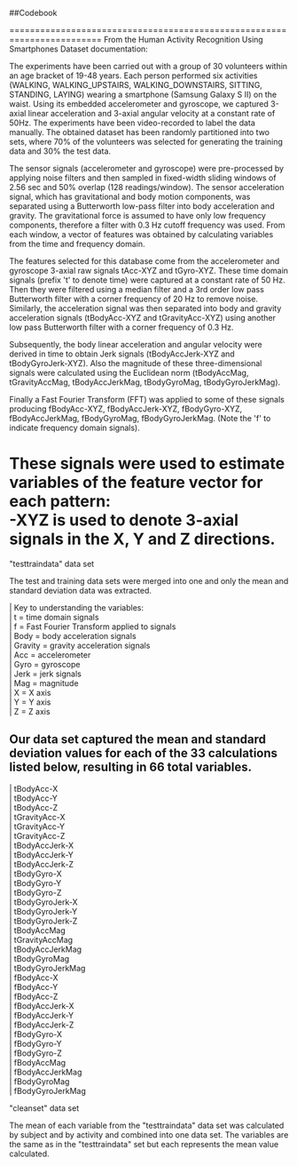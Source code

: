 ##Codebook

========================================================================
From the Human Activity Recognition Using Smartphones Dataset
documentation:

The experiments have been carried out with a group of 30 volunteers 
within an age bracket of 19-48 years. Each person performed six 
activities (WALKING, WALKING_UPSTAIRS, WALKING_DOWNSTAIRS, SITTING, 
STANDING, LAYING) wearing a smartphone (Samsung Galaxy S II) on the 
waist. Using its embedded accelerometer and gyroscope, we captured 
3-axial linear acceleration and 3-axial angular velocity at a 
constant rate of 50Hz. The experiments have been video-recorded to 
label the data manually. The obtained dataset has been randomly 
partitioned into two sets, where 70% of the volunteers was selected 
for generating the training data and 30% the test data. 

The sensor signals (accelerometer and gyroscope) were pre-processed by 
applying noise filters and then sampled in fixed-width sliding windows 
of 2.56 sec and 50% overlap (128 readings/window). The sensor 
acceleration signal, which has gravitational and body motion components, 
was separated using a Butterworth low-pass filter into body acceleration 
and gravity. The gravitational force is assumed to have only low 
frequency components, therefore a filter with 0.3 Hz cutoff frequency was 
used. From each window, a vector of features was obtained by calculating 
variables from the time and frequency domain. 

The features selected for this database come from the accelerometer 
and gyroscope 3-axial raw signals tAcc-XYZ and tGyro-XYZ. These time 
domain signals (prefix 't' to denote time) were captured at a constant 
rate of 50 Hz. Then they were filtered using a median filter and a 3rd 
order low pass Butterworth filter with a corner frequency of 20 Hz to 
remove noise. Similarly, the acceleration signal was then separated 
into body and gravity acceleration signals (tBodyAcc-XYZ and 
tGravityAcc-XYZ) using another low pass Butterworth filter with a corner 
frequency of 0.3 Hz. 

Subsequently, the body linear acceleration and angular velocity were 
derived in time to obtain Jerk signals (tBodyAccJerk-XYZ and 
tBodyGyroJerk-XYZ). Also the magnitude of these three-dimensional signals 
were calculated using the Euclidean norm (tBodyAccMag, tGravityAccMag, 
tBodyAccJerkMag, tBodyGyroMag, tBodyGyroJerkMag). 

Finally a Fast Fourier Transform (FFT) was applied to some of these 
signals producing fBodyAcc-XYZ, fBodyAccJerk-XYZ, fBodyGyro-XYZ, 
fBodyAccJerkMag, fBodyGyroMag, fBodyGyroJerkMag. (Note the 'f' to 
indicate frequency domain signals). 

These signals were used to estimate variables of the feature vector for 
each pattern:  
-XYZ is used to denote 3-axial signals in the X, Y and Z directions.
============================================================================

"testtraindata" data set

The test and training data sets were merged into one and only the mean and 
standard deviation data was extracted.

| Key to understanding the variables:  
| t = time domain signals  
| f = Fast Fourier Transform applied to signals  
| Body = body acceleration signals  
| Gravity = gravity acceleration signals  
| Acc = accelerometer  
| Gyro = gyroscope  
| Jerk = jerk signals  
| Mag = magnitude  
| X = X axis  
| Y = Y axis  
| Z = Z axis  


Our data set captured the mean and standard deviation values for each of the 
33 calculations listed below, resulting in 66 total variables.
----------
| tBodyAcc-X  
| tBodyAcc-Y  
| tBodyAcc-Z  
| tGravityAcc-X  
| tGravityAcc-Y  
| tGravityAcc-Z  
| tBodyAccJerk-X  
| tBodyAccJerk-Y  
| tBodyAccJerk-Z  
| tBodyGyro-X  
| tBodyGyro-Y  
| tBodyGyro-Z  
| tBodyGyroJerk-X  
| tBodyGyroJerk-Y  
| tBodyGyroJerk-Z  
| tBodyAccMag  
| tGravityAccMag  
| tBodyAccJerkMag  
| tBodyGyroMag  
| tBodyGyroJerkMag  
| fBodyAcc-X  
| fBodyAcc-Y  
| fBodyAcc-Z  
| fBodyAccJerk-X  
| fBodyAccJerk-Y  
| fBodyAccJerk-Z  
| fBodyGyro-X  
| fBodyGyro-Y  
| fBodyGyro-Z  
| fBodyAccMag  
| fBodyAccJerkMag  
| fBodyGyroMag  
| fBodyGyroJerkMag  

"cleanset" data set

The mean of each variable from the "testtraindata" data set was calculated by 
subject and by activity and combined into one data set. The variables are the 
same as in the "testtraindata" 
set but each represents the mean value calculated.
